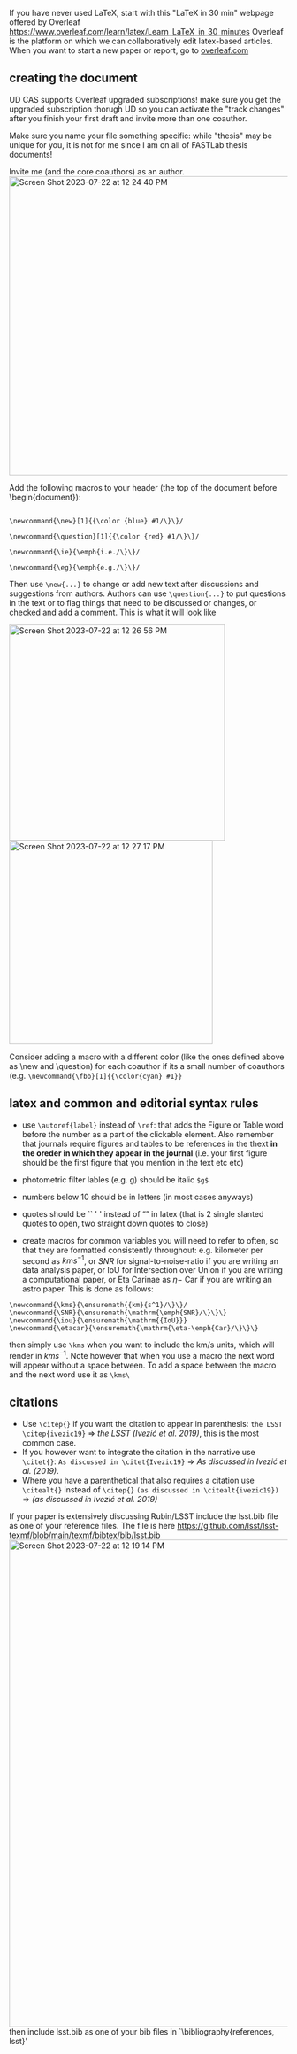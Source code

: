 If you have never used LaTeX, start with this "LaTeX in 30 min" webpage offered by Overleaf https://www.overleaf.com/learn/latex/Learn_LaTeX_in_30_minutes
Overleaf is the platform on which we can collaboratively edit latex-based articles. When you want to start a new paper or report, go to [overleaf.com](https://www.overleaf.com)

## creating the document

UD CAS supports Overleaf upgraded subscriptions! make sure you get the upgraded subscription thorugh UD so you can activate the "track changes" after you finish your first draft and invite more than one coauthor.

Make sure you name your file something specific: while "thesis" may be unique for you, it is not for me since I am on all of FASTLab thesis documents!

Invite me (and the core coauthors) as an author.
<img width="540" alt="Screen Shot 2023-07-22 at 12 24 40 PM" src="https://github.com/fedhere/FASTlab/assets/1696902/0de7a002-71eb-4a87-944d-35baf16e4fd0">

Add the following macros to your header (the top of the document before \begin{document}):

```

\newcommand{\new}[1]{{\color {blue} #1/\}\}/ 

\newcommand{\question}[1]{{\color {red} #1/\}\}/ 

\newcommand{\ie}{\emph{i.e./\}\}/ 

\newcommand{\eg}{\emph{e.g./\}\}/ 
```
Then use `\new{...}` to change or add new text after discussions and suggestions from authors. Authors can use `\question{...}` to put questions in the text or to flag things that need to be discussed or changes, or checked and add a comment. This is what it will look like

<img width="390" alt="Screen Shot 2023-07-22 at 12 26 56 PM" src="https://github.com/fedhere/FASTlab/assets/1696902/2cf94f4c-cdb5-415d-b1e5-c15bc7f82dfd">
<img width="368" alt="Screen Shot 2023-07-22 at 12 27 17 PM" src="https://github.com/fedhere/FASTlab/assets/1696902/83aaaeca-e01d-4376-95be-3e8004085615">


Consider adding a macro with a different color (like the ones defined above as \new and \question) for each coauthor if its a small number of coauthors (e.g. `\newcommand{\fbb}[1]{{\color{cyan} #1}}`


## latex and common and editorial syntax rules

- use `\autoref{label}` instead of `\ref`: that adds the Figure or Table word before the number as a part of the clickable element. Also remember that journals require figures and tables to be references in the thext **in the oreder in which they appear in the journal** (i.e. your first figure should be the first figure that you mention in the text etc etc)

- photometric filter lables (e.g. g) should be italic `$g$`

- numbers below 10 should be in letters (in most cases anyways)

- quotes should be `` ' ' instead of “” in latex (that is 2 single slanted quotes to open, two straight down quotes to close)

- create macros for common variables you will need to refer to often, so that they are formatted consistently throughout: e.g. kilometer per second as $km s^{-1}$, or *SNR* for signal-to-noise-ratio if you are writing an data analysis paper, or IoU for Intersection over Union if you are writing a computational paper, or Eta Carinae as $\eta-$ Car if you are writing an astro paper. This is done as follows: 
```
\newcommand{\kms}{\ensuremath{{km}{s^1}/\}\}/ 
\newcommand{\SNR}{\ensuremath{\mathrm{\emph{SNR}/\}\}\}
\newcommand{\iou}{\ensuremath{\mathrm{{IoU}}}
\newcommand{\etacar}{\ensuremath{\mathrm{\eta-\emph{Car}/\}\}\}
```

then simply use `\kms` when you want to include the km/s units, which will render in  $km s^{-1}$. Note however that when you use a macro the next word will appear without a space between. To add a space between the macro and the next word use it as `\kms\ `

## citations
- Use `\citep{}` if you want the citation to appear in parenthesis: `the LSST \citep{ivezic19}` => *the LSST (Ivezić et al. 2019)*, this is the most common case.
- If you however want to integrate the citation in the narrative use `\citet{}`: `As discussed in \citet{Ivezic19}` => *As discussed in Ivezić et al. (2019)*. 
- Where you have a parenthetical that also requires a citation use `\citealt{}` instead of `\citep{}` `(as discussed in \citealt{ivezic19})` => *(as discussed in Ivezić et al. 2019)*

If your paper is extensively discussing Rubin/LSST include the lsst.bib file as one of your reference files. The file is here https://github.com/lsst/lsst-texmf/blob/main/texmf/bibtex/bib/lsst.bib
<img width="880" alt="Screen Shot 2023-07-22 at 12 19 14 PM" src="https://github.com/fedhere/FASTlab/assets/1696902/6ad15861-ea25-4abc-bb57-b15705e9720e">
then include lsst.bib as one of your bib files in `\bibliography{references, lsst}'


